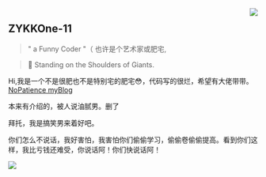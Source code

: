 
<img align="right" src='https://github-readme-stats.vercel.app/api?username=ZYKKOne-11&show_icons=true&title_color=fff&icon_color=79ff97&text_color=9f9f9f&bg_color=151515&hide=["contribs"]'>

## ZYKKOne-11

> " a Funny Coder "（ 也许是个艺术家或肥宅,

> 🥺 Standing on the Shoulders of Giants.

Hi,我是一个不是很肥也不是特别宅的肥宅😳，代码写的很烂，希望有大佬带带。  [NoPatience myBlog](https://nopatience.cn/#/) 

本来有介绍的，被人说油腻男。删了

拜托，我是搞笑男来着好吧。

你们怎么不说话，我好害怕，我害怕你们偷偷学习，偷偷卷偷偷提高。看到你们这样，我比亏钱还难受，你说话阿！你们快说话阿！


<img src="https://github-profile-summary-cards.vercel.app/api/cards/most-commit-language?username=ZYKKOne-11&theme=monokai" />
